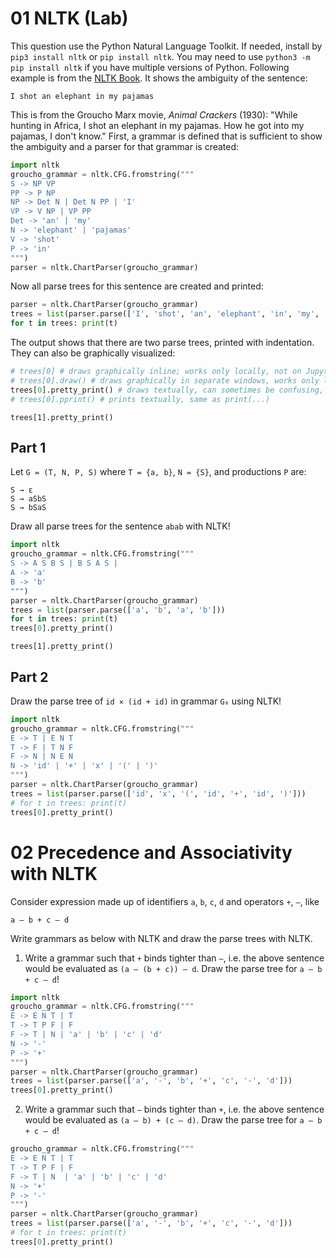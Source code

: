 # 01 NLTK (Lab) 

This question use the Python Natural Language Toolkit. If needed, install by `pip3 install nltk` or `pip install nltk`. You may need to use `python3 -m pip install nltk` if you have multiple versions of Python. Following example is from the [NLTK Book](https://www.nltk.org/book/ch08.html). It shows the ambiguity of the sentence:

```
I shot an elephant in my pajamas
```

This is from the Groucho Marx movie, _Animal Crackers_ (1930): "While hunting in Africa, I shot an elephant in my pajamas. How he got into my pajamas, I don't know." First, a grammar is defined that is sufficient to show the ambiguity and a parser for that grammar is created:

```python
import nltk
groucho_grammar = nltk.CFG.fromstring("""
S -> NP VP
PP -> P NP
NP -> Det N | Det N PP | 'I'
VP -> V NP | VP PP
Det -> 'an' | 'my'
N -> 'elephant' | 'pajamas'
V -> 'shot'
P -> 'in'
""")
parser = nltk.ChartParser(groucho_grammar)
```

Now all parse trees for this sentence are created and printed:

```python
parser = nltk.ChartParser(groucho_grammar)
trees = list(parser.parse(['I', 'shot', 'an', 'elephant', 'in', 'my', 'pajamas']))
for t in trees: print(t)
```

The output shows that there are two parse trees, printed with indentation. They can also be graphically visualized:

``` python
# trees[0] # draws graphically inline; works only locally, not on JupyterHub
# trees[0].draw() # draws graphically in separate windows, works only locally, not on JupyterHub
trees[0].pretty_print() # draws textually, can sometimes be confusing, needs monospaced font
# trees[0].pprint() # prints textually, same as print(...)
```
`trees[1].pretty_print()`

## Part 1  

Let `G = (T, N, P, S)` where `T = {a, b}`, `N = {S}`, and productions `P` are:

```
S → ε
S → aSbS
S → bSaS
```

Draw all parse trees for the sentence `abab` with NLTK!

```python
import nltk
groucho_grammar = nltk.CFG.fromstring("""
S -> A S B S | B S A S |
A -> 'a'
B -> 'b'
""")
parser = nltk.ChartParser(groucho_grammar)
trees = list(parser.parse(['a', 'b', 'a', 'b']))
for t in trees: print(t)
trees[0].pretty_print()
```
`trees[1].pretty_print()`

## Part 2

Draw the parse tree of `id × (id + id)` in grammar `G₈` using NLTK!

```python
import nltk
groucho_grammar = nltk.CFG.fromstring("""
E -> T | E N T
T -> F | T N F
F -> N | N E N
N -> 'id' | '+' | 'x' | '(' | ')'
""")
parser = nltk.ChartParser(groucho_grammar)
trees = list(parser.parse(['id', 'x', '(', 'id', '+', 'id', ')']))
# for t in trees: print(t)
trees[0].pretty_print()
```

#  02 Precedence and Associativity with NLTK

Consider expression made up of identifiers `a`, `b`, `c`, `d` and operators `+`, `–`, like

```
a – b + c – d
```

Write grammars as below with NLTK and draw the parse trees with NLTK.

1.  Write a grammar such that `+` binds tighter than `–`, i.e. the above sentence would be evaluated as `(a – (b + c)) – d`. Draw the parse tree for `a – b + c – d`!

```python
import nltk
groucho_grammar = nltk.CFG.fromstring("""
E -> E N T | T
T -> T P F | F
F -> T | N | 'a' | 'b' | 'c' | 'd'
N -> '-'
P -> '+'
""")
parser = nltk.ChartParser(groucho_grammar)
trees = list(parser.parse(['a', '-', 'b', '+', 'c', '-', 'd']))
trees[0].pretty_print()
```

2. Write a grammar such that `–` binds tighter than `+`, i.e. the above sentence would be evaluated as `(a – b) + (c – d)`. Draw the parse tree for `a – b + c – d`!

```python
groucho_grammar = nltk.CFG.fromstring("""
E -> E N T | T
T -> T P F | F
F -> T | N  | 'a' | 'b' | 'c' | 'd'
N -> '+'
P -> '-'
""")
parser = nltk.ChartParser(groucho_grammar)
trees = list(parser.parse(['a', '-', 'b', '+', 'c', '-', 'd']))
# for t in trees: print(t)
trees[0].pretty_print()
```